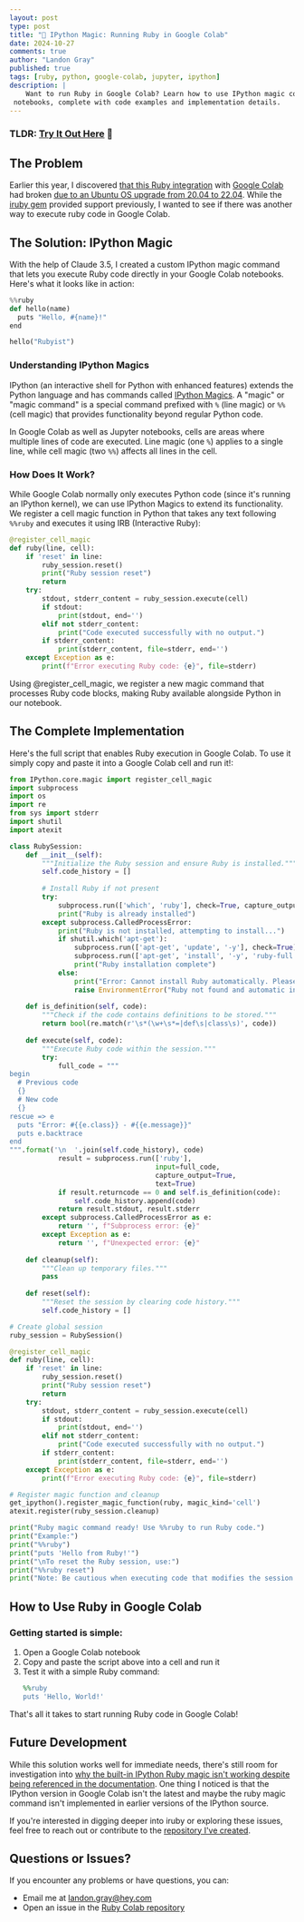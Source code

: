 ```yaml
---
layout: post
type: post
title: "🔮 IPython Magic: Running Ruby in Google Colab"
date: 2024-10-27
comments: true
author: "Landon Gray"
published: true
tags: [ruby, python, google-colab, jupyter, ipython]
description: |
    Want to run Ruby in Google Colab? Learn how to use IPython magic commands to seamlessly integrate Ruby into your Google Colab.
 notebooks, complete with code examples and implementation details.
---
```


### TLDR: [Try It Out Here](https://colab.research.google.com/drive/1_qUuVGWzRzGBU7qquv0-biY-Esv3Yj89?usp=sharing) 📒

## The Problem

Earlier this year, I discovered [that this Ruby integration](https://dev.to/kojix2/ruby-kernel-in-google-colaboratory-32ni) with [Google Colab](https://colab.google) had broken [due to an Ubuntu OS upgrade from 20.04 to 22.04](https://gist.github.com/ngoto/61459a11652826416d8f3ff9360f27c2?permalink_comment_id=4686866#gistcomment-4686866). While the [iruby gem](https://github.com/SciRuby/iruby) provided support previously, I wanted to see if there was another way to execute ruby code in Google Colab.


## The Solution: IPython Magic

With the help of Claude 3.5, I created a custom IPython magic command that lets you execute Ruby code directly in your Google Colab notebooks. Here's what it looks like in action:

```python
%%ruby
def hello(name)
  puts "Hello, #{name}!"
end

hello("Rubyist")
```

### Understanding IPython Magics

IPython (an interactive shell for Python with enhanced features) extends the Python language and has commands called [IPython Magics](https://ipython.readthedocs.io/en/stable/interactive/magics.html). A "magic" or "magic command" is a special command prefixed with `%` (line magic) or `%%` (cell magic) that provides functionality beyond regular Python code.

In Google Colab as well as Jupyter notebooks, cells are areas where multiple lines of code are executed. Line magic (one `%`) applies to a single line, while cell magic (two `%%`) affects all lines in the cell.

### How Does It Work?

While Google Colab normally only executes Python code (since it's running an IPython kernel), we can use IPython Magics to extend its functionality. We register a cell magic function in Python that takes any text following `%%ruby` and executes it using IRB (Interactive Ruby):

```python
@register_cell_magic
def ruby(line, cell):
    if 'reset' in line:
        ruby_session.reset()
        print("Ruby session reset")
        return
    try:
        stdout, stderr_content = ruby_session.execute(cell)
        if stdout:
            print(stdout, end='')
        elif not stderr_content:
            print("Code executed successfully with no output.")
        if stderr_content:
            print(stderr_content, file=stderr, end='')
    except Exception as e:
        print(f"Error executing Ruby code: {e}", file=stderr)
```

Using @register_cell_magic, we register a new magic command that processes Ruby code blocks, making Ruby available alongside Python in our notebook.

## The Complete Implementation

Here's the full script that enables Ruby execution in Google Colab. To use it simply copy and paste it into a Google Colab cell and run it!:

```python
from IPython.core.magic import register_cell_magic
import subprocess
import os
import re
from sys import stderr
import shutil
import atexit

class RubySession:
    def __init__(self):
        """Initialize the Ruby session and ensure Ruby is installed."""
        self.code_history = []
        
        # Install Ruby if not present
        try:
            subprocess.run(['which', 'ruby'], check=True, capture_output=True)
            print("Ruby is already installed")
        except subprocess.CalledProcessError:
            print("Ruby is not installed, attempting to install...")
            if shutil.which('apt-get'):
                subprocess.run(['apt-get', 'update', '-y'], check=True)
                subprocess.run(['apt-get', 'install', '-y', 'ruby-full'], check=True)
                print("Ruby installation complete")
            else:
                print("Error: Cannot install Ruby automatically. Please install Ruby manually.")
                raise EnvironmentError("Ruby not found and automatic installation failed.")
                    
    def is_definition(self, code):
        """Check if the code contains definitions to be stored."""
        return bool(re.match(r'\s*(\w+\s*=|def\s|class\s)', code))
                    
    def execute(self, code):
        """Execute Ruby code within the session."""
        try:
            full_code = """
begin
  # Previous code
  {}
  # New code
  {}
rescue => e
  puts "Error: #{{e.class}} - #{{e.message}}"
  puts e.backtrace
end
""".format('\n  '.join(self.code_history), code)
            result = subprocess.run(['ruby'], 
                                    input=full_code, 
                                    capture_output=True, 
                                    text=True)
            if result.returncode == 0 and self.is_definition(code):
                self.code_history.append(code)
            return result.stdout, result.stderr
        except subprocess.CalledProcessError as e:
            return '', f"Subprocess error: {e}"
        except Exception as e:
            return '', f"Unexpected error: {e}"
            
    def cleanup(self):
        """Clean up temporary files."""
        pass
        
    def reset(self):
        """Reset the session by clearing code history."""
        self.code_history = []

# Create global session
ruby_session = RubySession()

@register_cell_magic
def ruby(line, cell):
    if 'reset' in line:
        ruby_session.reset()
        print("Ruby session reset")
        return
    try:
        stdout, stderr_content = ruby_session.execute(cell)
        if stdout:
            print(stdout, end='')
        elif not stderr_content:
            print("Code executed successfully with no output.")
        if stderr_content:
            print(stderr_content, file=stderr, end='')
    except Exception as e:
        print(f"Error executing Ruby code: {e}", file=stderr)

# Register magic function and cleanup
get_ipython().register_magic_function(ruby, magic_kind='cell')
atexit.register(ruby_session.cleanup)

print("Ruby magic command ready! Use %%ruby to run Ruby code.")
print("Example:")
print("%%ruby")
print("puts 'Hello from Ruby!'")
print("\nTo reset the Ruby session, use:")
print("%%ruby reset")
print("Note: Be cautious when executing code that modifies the session state.")
```

## How to Use Ruby in Google Colab

### Getting started is simple:

1. Open a Google Colab notebook
2. Copy and paste the script above into a cell and run it
3. Test it with a simple Ruby command:
   ```ruby
   %%ruby
   puts 'Hello, World!'
   ```

That's all it takes to start running Ruby code in Google Colab!

## Future Development

While this solution works well for immediate needs, there's still room for investigation into [why the built-in IPython Ruby magic isn't working despite being referenced in the documentation](https://github.com/ipython/ipython/blob/b65cf89c05b4edb4a32b72e0c0e1b888020ee70f/examples/IPython%20Kernel/Cell%20Magics.ipynb#L38). One thing I noticed is that the IPython version in Google Colab isn't the latest and maybe the ruby magic command isn't implemented in earlier versions of the IPython source.

If you're interested in digging deeper into iruby or exploring these issues, feel free to reach out or contribute to the [repository I've created](https://github.com/thedayisntgray/ruby_colab).

## Questions or Issues?

If you encounter any problems or have questions, you can:
- Email me at landon.gray@hey.com
- Open an issue in the [Ruby Colab repository](https://github.com/thedayisntgray/ruby_colab)
```
